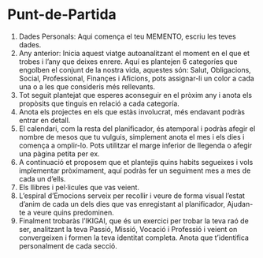 # Punt-de-Partida
1. Dades Personals: Aqui comença el teu MEMENTO, escriu les teves dades.
2. Any anterior: Inicia aquest viatge autoanalitzant el moment en el que et trobes i l’any que deixes enrere. Aquí es plantejen 6 categoríes que engolben el conjunt de la nostra vida, aquestes són: Salut, Obligacions, Social, Professional, Finançes i Aficions, pots assignar-li un color a cada una o a les que consideris més rellevants. 
3. Tot seguit plantejat que esperes aconseguir en el pròxim any i anota els propòsits que tinguis en relació a cada categoría. 
4. Anota els projectes en els que estàs involucrat, més endavant podràs entrar en detall. 
5. El calendari, com la resta del planificador, és atemporal i podràs afegir el nombre de mesos que tu vulguis, simplement anota el mes i els dies i comença a omplir-lo. Pots utilitzar el marge inferior de llegenda o afegir una pàgina petita per ex. 
6. A continuació et proposem que et plantejis quins habits segueixes i vols implementar pròximament, aquí podràs fer un seguiment mes a mes de cada un d’ells. 
7. Els llibres i pel·licules que vas veient.
8. L’espiral d’Emocions serveix per recollir i veure de forma visual l’estat d’anim de cada un dels dies que vas enregistant al planificador, Ajudan-te a veure quins predominen. 
9. Finalment trobaràs l’IKIGAI, que és un exercici per trobar la teva raó de ser, analitzant la teva Passió, Missió, Vocació i Professió i veient on convergeixen i formen la teva identitat completa. Anota que t’identifica personalment de cada secció.
